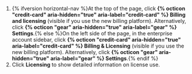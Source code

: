 1. {% ifversion horizontal-nav %}At the top of the page, click **{% octicon "credit-card" aria-hidden="true" aria-label="credit-card" %} Billing and licensing** (visible if you use the new billing platform). Alternatively, click **{% octicon "gear" aria-hidden="true" aria-label="gear" %} Settings**.{% else %}On the left side of the page, in the enterprise account sidebar, click **{% octicon "credit-card" aria-hidden="true" aria-label="credit-card" %} Billing & Licensing** (visible if you use the new billing platform). Alternatively, click **{% octicon "gear" aria-hidden="true" aria-label="gear" %} Settings**.{% endif %}
1. Click **Licensing** to show detailed information on license use.
